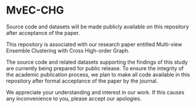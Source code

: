 # MvEC-CHG
Source code and datasets will be made publicly available on this repository after acceptance of the paper.

This repository is associated with our research paper entitled Multi-view Ensemble Clustering with Cross High-order Graph.

The source code and related datasets supporting the findings of this study are currently being prepared for public release. To ensure the integrity of the academic publication process, we plan to make all code available in this repository after formal acceptance of the paper by the journal.

We appreciate your understanding and interest in our work. If this causes any inconvenience to you, please accept our apologies.
